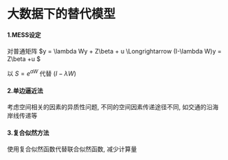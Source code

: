 # 大数据下的替代模型

#### 1.MESS设定

对普通矩阵 $y = \lambda Wy + Z\beta + u \Longrightarrow  (I-\lambda W)y = Z\beta +u $ 

以 $S  = e^{aW}$ 代替 $(I-\lambda W)$ 

#### 2.单边逼近法

考虑空间相关的因素的异质性问题, 不同的空间因素传递途径不同, 如交通的沿海岸线传递等

#### 3.复合似然方法

使用复合似然函数代替联合似然函数, 减少计算量

